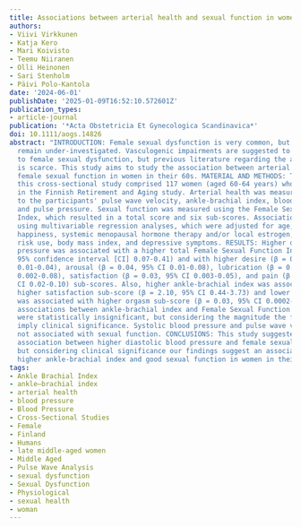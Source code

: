 ```yaml
---
title: Associations between arterial health and sexual function in women aged 60-64 years
authors:
- Viivi Virkkunen
- Katja Kero
- Mari Koivisto
- Teemu Niiranen
- Olli Heinonen
- Sari Stenholm
- Päivi Polo-Kantola
date: '2024-06-01'
publishDate: '2025-01-09T16:52:10.572601Z'
publication_types:
- article-journal
publication: '*Acta Obstetricia Et Gynecologica Scandinavica*'
doi: 10.1111/aogs.14826
abstract: "INTRODUCTION: Female sexual dysfunction is very common, but its determinants
  remain under-investigated. Vasculogenic impairments are suggested to be related
  to female sexual dysfunction, but previous literature regarding the association
  is scarce. This study aims to study the association between arterial health and
  female sexual function in women in their 60s. MATERIAL AND METHODS: The sample for
  this cross-sectional study comprised 117 women (aged 60-64 years) who participated
  in the Finnish Retirement and Aging study. Arterial health was measured according
  to the participants' pulse wave velocity, ankle-brachial index, blood pressure,
  and pulse pressure. Sexual function was measured using the Female Sexual Function
  Index, which resulted in a total score and six sub-scores. Associations were examined
  using multivariable regression analyses, which were adjusted for age, relationship
  happiness, systemic menopausal hormone therapy and/or local estrogen, smoking, alcohol
  risk use, body mass index, and depressive symptoms. RESULTS: Higher diastolic blood
  pressure was associated with a higher total Female Sexual Function Index score (β = 0.24,
  95% confidence interval [CI] 0.07-0.41) and with higher desire (β = 0.02, 95% CI
  0.01-0.04), arousal (β = 0.04, 95% CI 0.01-0.08), lubrication (β = 0.04, 95% CI
  0.002-0.08), satisfaction (β = 0.03, 95% CI 0.003-0.05), and pain (β = 0.06, 95%
  CI 0.02-0.10) sub-scores. Also, higher ankle-brachial index was associated with
  higher satisfaction sub-score (β = 2.10, 95% CI 0.44-3.73) and lower pulse pressure
  was associated with higher orgasm sub-score (β = 0.03, 95% CI 0.0002-0.06). Other
  associations between ankle-brachial index and Female Sexual Function Index scores
  were statistically insignificant, but considering the magnitude the findings may
  imply clinical significance. Systolic blood pressure and pulse wave velocity were
  not associated with sexual function. CONCLUSIONS: This study suggested a plausible
  association between higher diastolic blood pressure and female sexual function,
  but considering clinical significance our findings suggest an association between
  higher ankle-brachial index and good sexual function in women in their 60s."
tags:
- Ankle Brachial Index
- ankle–brachial index
- arterial health
- blood pressure
- Blood Pressure
- Cross-Sectional Studies
- Female
- Finland
- Humans
- late middle‐aged women
- Middle Aged
- Pulse Wave Analysis
- sexual dysfunction
- Sexual Dysfunction
- Physiological
- sexual health
- woman
---
```


